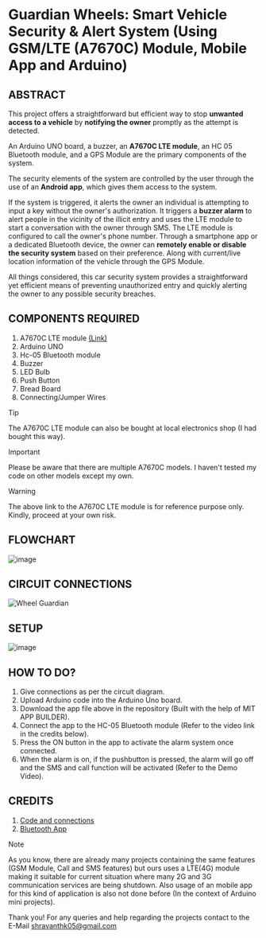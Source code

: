 # Guardian Wheels: Smart Vehicle Security & Alert System (Using GSM/LTE (A7670C) Module, Mobile App and Arduino)

## ABSTRACT
  This project offers a straightforward but efficient way to stop **unwanted access to a vehicle** by **notifying the owner** promptly as the attempt is detected. 

  An Arduino UNO board, a buzzer, an **A7670C LTE module**, an HC 05 Bluetooth module, and a GPS Module are the primary components of the system. 

  The security elements of the system are controlled by the user through the use of an **Android app**, which gives them access to the system. 

  If the system is triggered, it alerts the owner an individual is attempting to input a key without the owner's authorization. It triggers a **buzzer alarm** to alert people in the vicinity 
of the illicit entry and uses the LTE module to start a conversation with the owner through SMS. 
The LTE module is configured to call the owner's phone number. 
Through a smartphone app or a dedicated Bluetooth device, the owner can **remotely enable or disable the security system** based on their preference. 
Along with current/live location information of the vehicle through the GPS Module.

  All things considered, this car security system provides a straightforward yet efficient means of preventing unauthorized entry and quickly alerting the owner to any possible 
security breaches.

## COMPONENTS REQUIRED
1. A7670C LTE module [(Link)](https://www.graylogix.in/product/sim-a7670c-4g-lte-ttl-modem)
2. Arduino UNO 
3. Hc-05 Bluetooth module 
4. Buzzer 
5. LED Bulb
6. Push Button
7. Bread Board 
8. Connecting/Jumper Wires 

> [!TIP]
> The A7670C LTE module can also be bought at local electronics shop (I had bought this way).

> [!IMPORTANT]
> Please be aware that there are multiple A7670C models. I haven't tested my code on other
models except my own.

> [!WARNING]
> The above link to the A7670C LTE module is for reference purpose only. Kindly, proceed at your own risk.

## FLOWCHART
![image](https://github.com/shravanthk05/Guardian-Wheels/assets/156297076/5d6250a9-1489-44ed-9e0f-29ed76b8ceaf)

## CIRCUIT CONNECTIONS
![Wheel Guardian](https://github.com/shravanthk05/Guardian-Wheels/assets/156297076/d121cf15-9954-447b-a778-ded9d45afba4)

## SETUP
![image](https://github.com/shravanthk05/Guardian-Wheels/assets/156297076/e49f6239-ea36-4aa9-a1d7-5638ea668251)

## HOW TO DO?
1. Give connections as per the circuit diagram.
2. Upload Arduino code into the Arduino Uno board.
3. Download the app file above in the repository (Built with the help of MIT APP BUILDER). 
4. Connect the app to the HC-05 Bluetooth module (Refer to the video link in the credits below).
5. Press the ON button in the app to activate the alarm system once connected.
6. When the alarm is on, if the pushbutton is pressed, the alarm will go off and the SMS and call function will be activated (Refer to the Demo Video).

## CREDITS
1) [Code and connections](https://forum.arduino.cc/t/arduino-code-for-4g-lte-sim-a7670c-development-board/1087180)
2) [Bluetooth App](https://www.youtube.com/watch?v=aQcJ4uHdQEA&t=1429s)

> [!NOTE]
> As you know, there are already many projects containing the same features (GSM Module, Call and SMS features) but ours uses a LTE(4G) module making it suitable for current situation
> where many 2G and 3G communication services are being shutdown. Also usage of an mobile app for this kind of application is also not done before (In the context of Arduino mini projects).

Thank you! For any queries and help regarding the projects contact to the E-Mail shravanthk05@gmail.com

